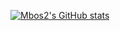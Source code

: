 
[![Mbos2's GitHub stats](https://github-readme-stats.vercel.app/api?username=mbos2)](https://github.com/mbos2/github-readme-stats)
